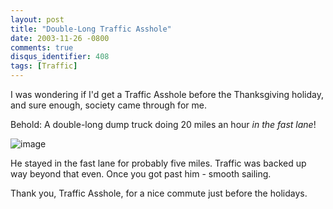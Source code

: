 ```yaml
---
layout: post
title: "Double-Long Traffic Asshole"
date: 2003-11-26 -0800
comments: true
disqus_identifier: 408
tags: [Traffic]
---
```

I was wondering if I'd get a Traffic Asshole before the Thanksgiving
holiday, and sure enough, society came through for me.
 
 Behold: A double-long dump truck doing 20 miles an hour *in the fast
lane*!
 
![image](https://hyqi8g.blu.livefilestore.com/y2pqrPKPxRhBqdkbamk2_fj_e98C4jrfiy8OlQwB0A9GaOk0aOW8UAnYBnZPYs9tHr2JVnM4uVEDBcnQ6FAUy4G-9u98h3EJw2zZyknBWGqgZE/20031126taotw.jpg?psid=1)
 
 He stayed in the fast lane for probably five miles. Traffic was backed
up way beyond that even. Once you got past him - smooth sailing.
 
 Thank you, Traffic Asshole, for a nice commute just before the
holidays.
